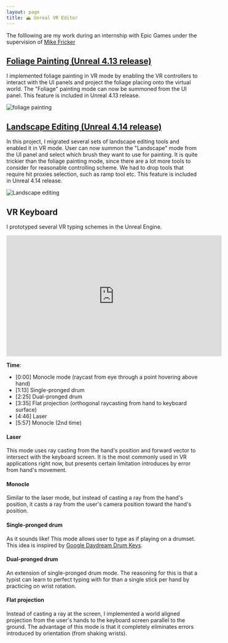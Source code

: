 ```yaml
---
layout: page
title: 🏔️ Unreal VR Editor
---
```


The folllowing are my work during an internship with Epic Games under the supervision of [Mike Fricker](https://twitter.com/mike_fricker)

## [Foliage Painting (Unreal 4.13 release)](https://docs.unrealengine.com/4.26/en-US/WhatsNew/Builds/ReleaseNotes/2016/4_13/)

I implemented foliage painting in VR mode by enabling the VR controllers to interact with the UI panels and project the foliage placing onto the virtual world. The "Foliage" painting mode can now be summoned from the UI panel. This feature is included in Unreal 4.13 release.

<img src="https://docs.unrealengine.com/4.26/Images/WhatsNew/Builds/ReleaseNotes/2016/4_13/image_27.gif" alt="foliage painting">

## [Landscape Editing (Unreal 4.14 release)](https://docs.unrealengine.com/4.26/en-US/WhatsNew/Builds/ReleaseNotes/2016/4_14/)

In this project, I migrated several sets of landscape editing tools and enabled it in VR mode. User can now summon the "Landscape" mode from the UI panel and select which brush they want to use for painting. It is quite trickier than the foliage painting mode, since there are a lot more tools to consider for reasonable controlling scheme. We had to drop tools that require hit proxies selection, such as ramp tool etc. This feature is included in Unreal 4.14 release.

<img src="https://docs.unrealengine.com/4.26/Images/WhatsNew/Builds/ReleaseNotes/2016/4_14/image_49.gif" alt="Landscape editing">

## VR Keyboard

I prototyped several VR typing schemes in the Unreal Engine.

<div class="video-container">
<iframe width="560" height="315" src="https://www.youtube.com/embed/_h1euVvZpvg" frameborder="0" allow="accelerometer; autoplay; clipboard-write; encrypted-media; gyroscope; picture-in-picture" allowfullscreen></iframe>
</div>

**Time**:

- [0:00] Monocle mode (raycast from eye through a point hovering above hand)
- [1:13] Single-pronged drum
- [2:25] Dual-pronged drum
- [3:35] Flat projection (orthogonal raycasting from hand to keyboard surface)
- [4:46] Laser
- [5:57] Monocle (2nd time)

#### Laser

This mode uses ray casting from the hand's position and forward vector to intersect with the keyboard screen. It is the most commonly used in VR applications right now, but presents certain limitation introduces by error from hand's movement.

#### Monocle

Similar to the laser mode, but instead of casting a ray from the hand's position, it casts a ray from the user's camera position toward the hand's position.

#### Single-pronged drum

As it sounds like! This mode allows user to type as if playing on a drumset. This idea is inspired by [Google Daydream Drum Keys](https://youtu.be/QYwzSEAyn2M).

#### Dual-pronged drum
    
An extension of single-pronged drum mode. The reasoning for this is that a typist can learn to perfect typing with for than a single stick per hand by practicing on wrist rotation.


#### Flat projection

Instead of casting a ray at the screen, I implemented a world aligned projection from the user's hands to the keyboard screen parallel to the ground. The advantage of this mode is that it completely eliminates errors introduced by orientation (from shaking wrists).
